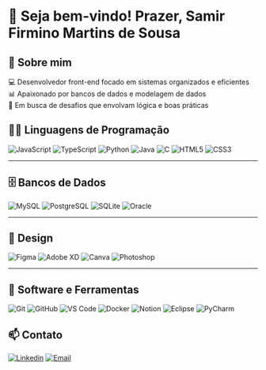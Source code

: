 # 👋 Seja bem-vindo! Prazer, Samir Firmino Martins de Sousa

## 🚀 Sobre mim

💻 Desenvolvedor front-end focado em sistemas organizados e eficientes  
📊 Apaixonado por bancos de dados e modelagem de dados  
🎯 Em busca de desafios que envolvam lógica e boas práticas

## 👨‍💻 Linguagens de Programação

![JavaScript](https://img.shields.io/badge/-JavaScript-F7DF1E?style=flat&logo=javascript&logoColor=black)
![TypeScript](https://img.shields.io/badge/-TypeScript-3178C6?style=flat&logo=typescript&logoColor=white)
![Python](https://img.shields.io/badge/-Python-3776AB?style=flat&logo=python&logoColor=white)
![Java](https://img.shields.io/badge/-Java-007396?style=flat&logo=java&logoColor=white)
![C](https://img.shields.io/badge/-C-A8B9CC?style=flat&logo=c&logoColor=black)
![HTML5](https://img.shields.io/badge/-HTML5-E34F26?style=flat&logo=html5&logoColor=white)
![CSS3](https://img.shields.io/badge/-CSS3-1572B6?style=flat&logo=css3&logoColor=white)

---

## 🗄️ Bancos de Dados

![MySQL](https://img.shields.io/badge/-MySQL-4479A1?style=flat&logo=mysql&logoColor=white)
![PostgreSQL](https://img.shields.io/badge/-PostgreSQL-336791?style=flat&logo=postgresql&logoColor=white)
![SQLite](https://img.shields.io/badge/-SQLite-003B57?style=flat&logo=sqlite&logoColor=white)
![Oracle](https://img.shields.io/badge/-Oracle-F80000?style=flat&logo=oracle&logoColor=white)

---

## 🎨 Design

![Figma](https://img.shields.io/badge/-Figma-F24E1E?style=flat&logo=figma&logoColor=white)
![Adobe XD](https://img.shields.io/badge/-Adobe%20XD-FF61F6?style=flat&logo=adobexd&logoColor=white)
![Canva](https://img.shields.io/badge/-Canva-00C4CC?style=flat&logo=canva&logoColor=white)
![Photoshop](https://img.shields.io/badge/-Photoshop-31A8FF?style=flat&logo=adobephotoshop&logoColor=white)

---

## 🧰 Software e Ferramentas

![Git](https://img.shields.io/badge/-Git-F05032?style=flat&logo=git&logoColor=white)
![GitHub](https://img.shields.io/badge/-GitHub-181717?style=flat&logo=github&logoColor=white)
![VS Code](https://img.shields.io/badge/-VS%20Code-007ACC?style=flat&logo=visualstudiocode&logoColor=white)
![Docker](https://img.shields.io/badge/-Docker-2496ED?style=flat&logo=docker&logoColor=white)
![Notion](https://img.shields.io/badge/-Notion-000000?style=flat&logo=notion&logoColor=white)
![Eclipse](https://img.shields.io/badge/-Eclipse-2C2255?style=flat&logo=eclipseide&logoColor=white)
![PyCharm](https://img.shields.io/badge/-PyCharm-000000?style=flat&logo=pycharm&logoColor=white)


## 📫 Contato

[![Linkedin](https://img.shields.io/badge/-LinkedIn-blue?style=flat-square&logo=Linkedin&logoColor=white)](http://www.linkedin.com/in/samir-firmino-573322265)
[![Email](https://img.shields.io/badge/-Email-red?style=flat-square&logo=gmail&logoColor=white)](mailto:samir.sfmss@gmail.com)


